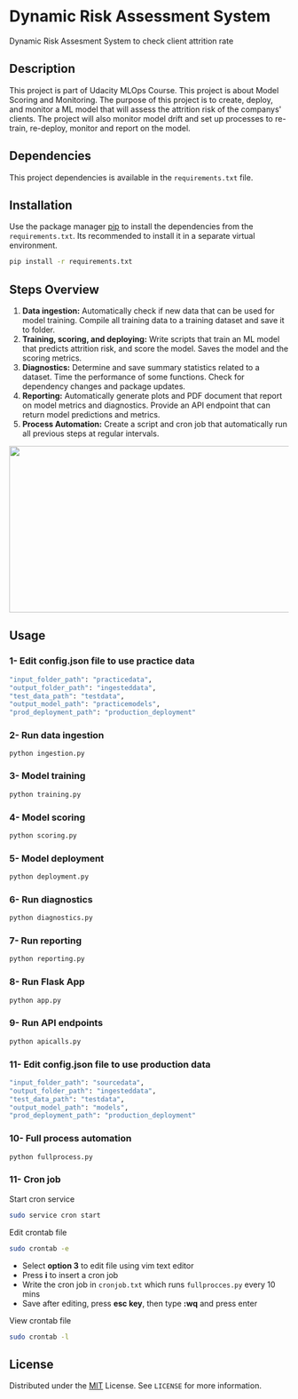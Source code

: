 # Dynamic Risk Assessment System
Dynamic Risk Assesment System to check client attrition rate

## Description
This project is part of Udacity MLOps Course. This project is about Model Scoring and Monitoring. The purpose of this project is to create, deploy, and monitor a ML model that will assess the attrition risk of the companys' clients. The project will also monitor model drift and set up processes to re-train, re-deploy, monitor and report on the model.

## Dependencies
This project dependencies is available in the ```requirements.txt``` file.

## Installation
Use the package manager [pip](https://pip.pypa.io/en/stable/) to install the dependencies from the ```requirements.txt```. Its recommended to install it in a separate virtual environment.

```bash
pip install -r requirements.txt
```

## Steps Overview
1. **Data ingestion:** Automatically check if new data that can be used for model training. Compile all training data to a training dataset and save it to folder. 
2. **Training, scoring, and deploying:** Write scripts that train an ML model that predicts attrition risk, and score the model. Saves the model and the scoring metrics.
3. **Diagnostics:** Determine and save summary statistics related to a dataset. Time the performance of some functions. Check for dependency changes and package updates.
4. **Reporting:** Automatically generate plots and PDF document that report on model metrics and diagnostics. Provide an API endpoint that can return model predictions and metrics.
5. **Process Automation:** Create a script and cron job that automatically run all previous steps at regular intervals.

<img src="images/fullprocess.jpg" width=550 height=300>

## Usage

### 1- Edit config.json file to use practice data

```bash
"input_folder_path": "practicedata",
"output_folder_path": "ingesteddata", 
"test_data_path": "testdata", 
"output_model_path": "practicemodels", 
"prod_deployment_path": "production_deployment"
```

### 2- Run data ingestion
```
python ingestion.py
```

### 3- Model training
```python
python training.py
```

###  4- Model scoring 
```python
python scoring.py
```

### 5- Model deployment
```python
python deployment.py
```

### 6- Run diagnostics
```python
python diagnostics.py
```

### 7- Run reporting
```python
python reporting.py
```

### 8- Run Flask App
```python
python app.py
```

### 9- Run API endpoints
```python
python apicalls.py
```

### 11- Edit config.json file to use production data

```bash
"input_folder_path": "sourcedata",
"output_folder_path": "ingesteddata", 
"test_data_path": "testdata", 
"output_model_path": "models", 
"prod_deployment_path": "production_deployment"
```

### 10- Full process automation
```python
python fullprocess.py
```
### 11- Cron job

Start cron service
```bash
sudo service cron start
```

Edit crontab file
```bash
sudo crontab -e
```
   - Select **option 3** to edit file using vim text editor
   - Press **i** to insert a cron job
   - Write the cron job in ```cronjob.txt``` which runs ```fullprocces.py``` every 10 mins
   - Save after editing, press **esc key**, then type **:wq** and press enter
  
View crontab file
```bash
sudo crontab -l
```

## License
Distributed under the [MIT](https://choosealicense.com/licenses/mit/) License. See ```LICENSE``` for more information.